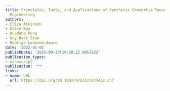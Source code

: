 ```yaml
---
title: Principles, Tools, and Applications of Synthetic Consortia Toward Microbiome
  Engineering
authors:
- Eliza Atkinson
- Alice Boo
- Huadong Peng
- Guy‐Bart Stan
- Rodrigo Ledesma‐Amaro
date: '2022-01-01'
publishDate: '2025-09-30T18:50:22.095782Z'
publication_types:
- manuscript
publication: '**'
links:
- name: URL
  url: https://doi.org/10.1002/9783527825462.ch7
---
```

